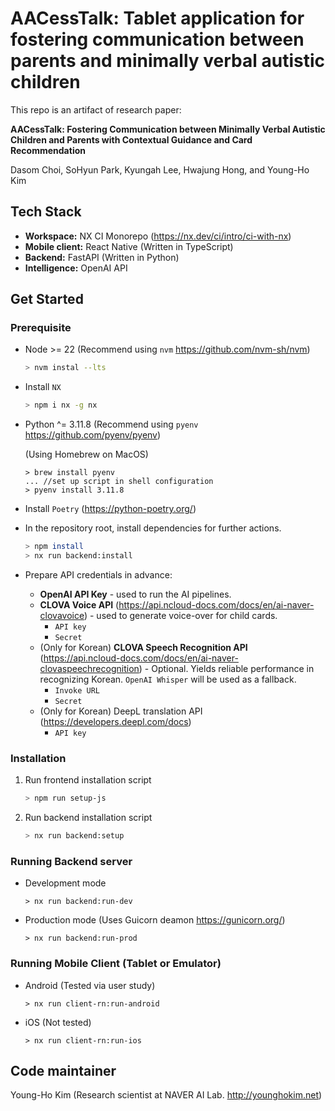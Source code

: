# AACessTalk: Tablet application for fostering communication between parents and minimally verbal autistic children

This repo is an artifact of research paper:

**AACessTalk: Fostering Communication between Minimally Verbal Autistic Children and Parents with Contextual Guidance and Card Recommendation**

Dasom Choi,
SoHyun Park,
Kyungah Lee,
Hwajung Hong,
and Young-Ho Kim

## Tech Stack
* **Workspace:** NX CI Monorepo (https://nx.dev/ci/intro/ci-with-nx)
* **Mobile client:** React Native (Written in TypeScript)
* **Backend:** FastAPI (Written in Python)
* **Intelligence:** OpenAI API


## Get Started
### Prerequisite
* Node >= 22 (Recommend using `nvm` https://github.com/nvm-sh/nvm)
    ```sh
    > nvm instal --lts
    ```
* Install `NX` 
    ```sh
    > npm i nx -g nx
    ```
* Python ^= 3.11.8 (Recommend using `pyenv` https://github.com/pyenv/pyenv)
    
    (Using Homebrew on MacOS)
    ```
    > brew install pyenv
    ... //set up script in shell configuration
    > pyenv install 3.11.8
    ```
* Install `Poetry` (https://python-poetry.org/)
* In the repository root, install dependencies for further actions.
  ```sh
  > npm install
  > nx run backend:install
  ```

* Prepare API credentials in advance:
  * **OpenAI API Key** - used to run the AI pipelines.
  * **CLOVA Voice API** (https://api.ncloud-docs.com/docs/en/ai-naver-clovavoice) - used to generate voice-over for child cards.
    * `API key`
    * `Secret`
  * (Only for Korean) **CLOVA Speech Recognition API** (https://api.ncloud-docs.com/docs/en/ai-naver-clovaspeechrecognition) - Optional. Yields reliable performance in recognizing Korean. `OpenAI Whisper` will be used as a fallback.
    * `Invoke URL`
    * `Secret`
  * (Only for Korean) DeepL translation API (https://developers.deepl.com/docs)
    * `API key`

### Installation
1. Run frontend installation script
   ```sh
   > npm run setup-js
   ```

1. Run backend installation script
   ```sh
   > nx run backend:setup
   ```

### Running Backend server
* Development mode
   ```
   > nx run backend:run-dev
   ```
* Production mode (Uses Guicorn deamon https://gunicorn.org/)
  ```
  > nx run backend:run-prod
  ```

### Running Mobile Client (Tablet or Emulator)
* Android (Tested via user study)
  ```
  > nx run client-rn:run-android
  ```
* iOS (Not tested)
   ```
   > nx run client-rn:run-ios
   ```


## Code maintainer
Young-Ho Kim (Research scientist at NAVER AI Lab. http://younghokim.net)
